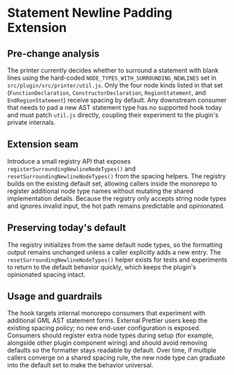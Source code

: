 # Statement Newline Padding Extension

## Pre-change analysis

The printer currently decides whether to surround a statement with blank lines
using the hard-coded `NODE_TYPES_WITH_SURROUNDING_NEWLINES` set in
`src/plugin/src/printer/util.js`. Only the four node kinds listed in that set
(`FunctionDeclaration`, `ConstructorDeclaration`, `RegionStatement`, and
`EndRegionStatement`) receive spacing by default. Any downstream consumer that
needs to pad a new AST statement type has no supported hook today and must patch
`util.js` directly, coupling their experiment to the plugin's private internals.

## Extension seam

Introduce a small registry API that exposes
`registerSurroundingNewlineNodeTypes()` and
`resetSurroundingNewlineNodeTypes()` from the spacing helpers. The registry
builds on the existing default set, allowing callers inside the monorepo to
register additional node type names without mutating the shared implementation
details. Because the registry only accepts string node types and ignores invalid
input, the hot path remains predictable and opinionated.

## Preserving today's default

The registry initializes from the same default node types, so the formatting
output remains unchanged unless a caller explicitly adds a new entry. The
`resetSurroundingNewlineNodeTypes()` helper exists for tests and experiments to
return to the default behavior quickly, which keeps the plugin's opinionated
spacing intact.

## Usage and guardrails

The hook targets internal monorepo consumers that experiment with additional GML
AST statement forms. External Prettier users keep the existing spacing policy;
no new end-user configuration is exposed. Consumers should register extra node
types during setup (for example, alongside other plugin component wiring) and
should avoid removing defaults so the formatter stays readable by default. Over
time, if multiple callers converge on a shared spacing rule, the new node type
can graduate into the default set to make the behavior universal.
